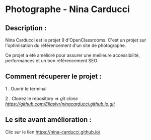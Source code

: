 # Photographe - Nina Carducci

## Description :

Nina Carducci est le projet 9 d'OpenClassrooms. C'est un projet sur l'optimisation du référencement d'un site de photographe. 

Ce projet a été amélioré pour assurer une meilleure accessibilité, performances et un bon référencement SEO.


## Comment récuperer le projet :

1 . Ouvrir le terminal

2 . Clonez le repository => _git clone https://github.com/Eliaslvr/ninacarducci.github.io.git_


## Le site avant amélioration :

Clic sur le lien https://nina-carducci.github.io/




